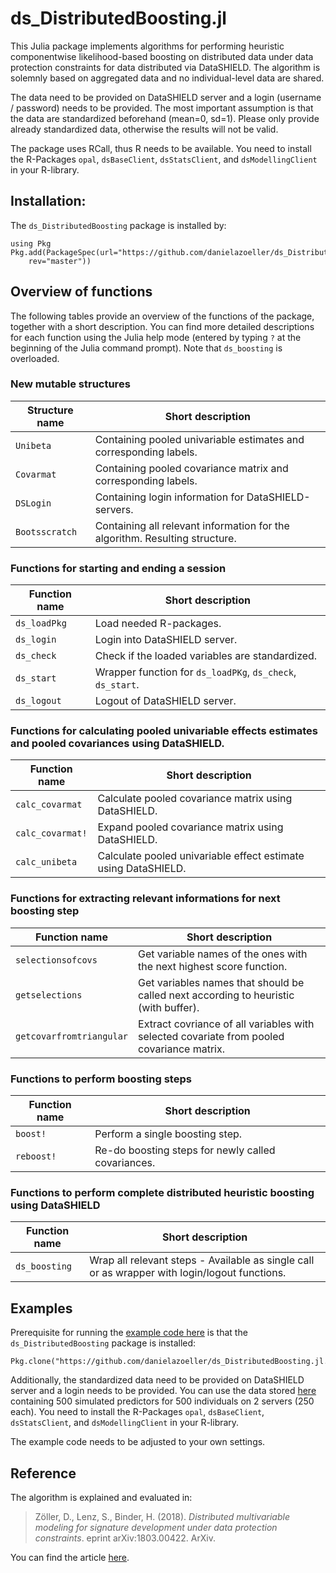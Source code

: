 # ds_DistributedBoosting.jl

This Julia package implements algorithms for performing heuristic componentwise likelihood-based boosting 
on distributed data under data protection constraints for data distributed via DataSHIELD.
The algorithm is solemnly based on aggregated data and no individual-level data are shared.

The data need to be provided on DataSHIELD server and a login (username / password) needs to be provided.
The most important assumption is that the data are standardized beforehand (mean=0, sd=1). 
Please only provide already standardized data, otherwise the results will not be valid.

The package uses RCall, thus R needs to be available. You need to install the R-Packages `opal`, `dsBaseClient`, `dsStatsClient`, and `dsModellingClient` in your R-library.


## Installation:

The `ds_DistributedBoosting` package is installed by:

    using Pkg
    Pkg.add(PackageSpec(url="https://github.com/danielazoeller/ds_DistributedBoosting.jl.git", 
        rev="master"))


## Overview of functions

The following tables provide an overview of the functions of the package, 
together with a short description.
You can find more detailed descriptions for each function using the Julia help mode 
(entered by typing `?` at the beginning of the Julia command prompt).
Note that `ds_boosting` is overloaded.

### New mutable structures

Structure name    | Short description
---------------- | -----------------
`Unibeta`        | Containing pooled univariable estimates and corresponding labels.
`Covarmat`       | Containing pooled covariance matrix and corresponding labels.
`DSLogin`        | Containing login information for DataSHIELD-servers.
`Bootsscratch`   | Containing all relevant information for the algorithm. Resulting structure.

### Functions for starting and ending a session

Function name    | Short description
---------------- | -----------------
`ds_loadPkg`     | Load needed R-packages.
`ds_login`       | Login into DataSHIELD server.
`ds_check`       | Check if the loaded variables are standardized.
`ds_start`       | Wrapper function for `ds_loadPKg`, `ds_check`, `ds_start`.
`ds_logout`      | Logout of DataSHIELD server.

### Functions for calculating pooled univariable effects estimates and pooled covariances using DataSHIELD.

Function name    | Short description
---------------- | -----------------
`calc_covarmat`  | Calculate pooled covariance matrix using DataSHIELD.
`calc_covarmat!` | Expand pooled covariance matrix using DataSHIELD.
`calc_unibeta`   | Calculate pooled univariable effect estimate using DataSHIELD.

### Functions for extracting relevant informations for next boosting step

Function name           | Short description
----------------        | -----------------
`selectionsofcovs`      | Get variable names of the ones with the next highest score function.
`getselections`         | Get variables names that should be called next according to heuristic (with buffer).
`getcovarfromtriangular`| Extract covriance of all variables with selected covariate from pooled covariance matrix.

### Functions to perform boosting steps

Function name    | Short description
---------------- | -----------------
`boost!`         | Perform a single boosting step.
`reboost!`       | Re-do boosting steps for newly called covariances.

### Functions to perform complete distributed heuristic boosting using DataSHIELD

Function name    | Short description
---------------- | -----------------
`ds_boosting`    | Wrap all relevant steps - Available as single call or as wrapper with login/logout functions.

## Examples

Prerequisite for running the [example code here](test/examples.jl) is that the `ds_DistributedBoosting` package is installed:

    Pkg.clone("https://github.com/danielazoeller/ds_DistributedBoosting.jl.git")

Additionally, the standardized data need to be provided on DataSHIELD server and a login needs to be provided. 
You can use the data stored [here](TestData_deployOnDataSHIELD) containing 500 simulated predictors for 500 individuals on 2 servers (250 each). 
You need to install the R-Packages `opal`, `dsBaseClient`, `dsStatsClient`, and `dsModellingClient` in your R-library.

The example code needs to be adjusted to your own settings.

## Reference

The algorithm is explained and evaluated in:

> Zöller, D., Lenz, S., Binder, H. (2018). *Distributed multivariable modeling for signature development under data protection constraints*. eprint arXiv:1803.00422. ArXiv.

You can find the article [here](https://arxiv.org/abs/1803.00422).